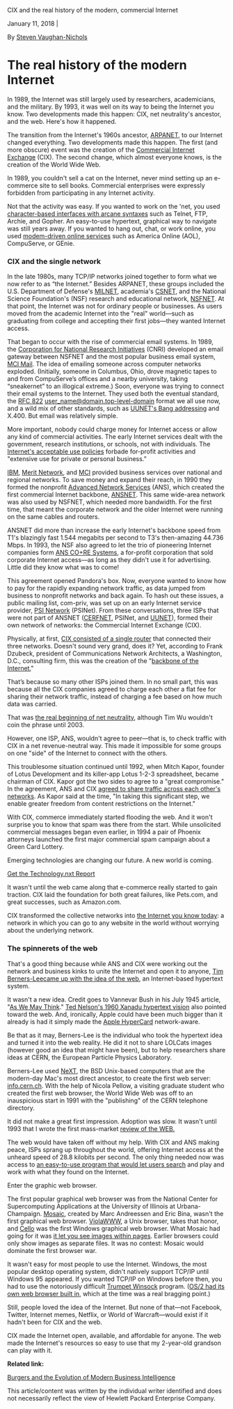 CIX and the real history of the modern, commercial Internet

January 11, 2018
|

 By [Steven Vaughan-Nichols](https://www.hpe.com/us/en/insights/articles/the-real-history-of-the-modern-internet-1801.html#Bio)

# The real history of the modern Internet

 In 1989, the Internet was still largely used by researchers, academicians, and the military. By 1993, it was well on its way to being the Internet you know. Two developments made this happen: CIX, net neutrality's ancestor, and the web. Here's how it happened.

The transition from the Internet's 1960s ancestor, [ARPANET](https://www.livescience.com/20727-internet-history.html), to our Internet changed everything. Two developments made this happen. The first (and more obscure) event was the creation of the [Commercial Internet Exchange](http://www.emeraldinsight.com/doi/pdfplus/10.1108/eb047265) (CIX). The second change, which almost everyone knows, is the creation of the World Wide Web.

In 1989, you couldn't sell a cat on the Internet, never mind setting up an e-commerce site to sell books. Commercial enterprises were expressly forbidden from participating in any Internet activity.

Not that the activity was easy. If you wanted to work on the 'net, you used [character-based interfaces with arcane syntaxes](http://www.zdnet.com/article/before-the-web-the-internet-in-1991/) such as Telnet, FTP, Archie, and Gopher. An easy-to-use hypertext, graphical way to navigate was still years away. If you wanted to hang out, chat, or work online, you used [modem-driven online services](http://www.zdnet.com/article/before-the-web-online-services/) such as America Online (AOL), CompuServe, or GEnie.

### CIX and the single network

In the late 1980s, many TCP/IP networks joined together to form what we now refer to as “the Internet.” Besides ARPANET, these groups included the U.S. Department of Defense's [MILNET](http://searchnetworking.techtarget.com/definition/MILNET), academia's [CSNET](https://www.livinginternet.com/i/ii_csnet.htm), and the National Science Foundation's (NSF) research and educational network, [NSFNET](https://www.nsf.gov/news/special_reports/cyber/internet.jsp). At that point, the Internet was not for ordinary people or businesses. As users moved from the academic Internet into the "real" world—such as graduating from college and accepting their first jobs—they wanted Internet access.

That began to occur with the rise of commercial email systems. In 1989, the [Corporation for National Research Initiatives](https://www.cnri.reston.va.us/) (CNRI) developed an email gateway between NSFNET and the most popular business email system, [MCI Mail](https://fcw.com/articles/2007/02/26/remembering-mci-mail.aspx). The idea of emailing someone across computer networks exploded. (Initially, someone in Columbus, Ohio, drove magnetic tapes to and from CompuServe’s offices and a nearby university, taking “sneakernet” to an illogical extreme.) Soon, everyone was trying to connect their email systems to the Internet. They used both the eventual standard, the [RFC 822](https://www.ietf.org/rfc/rfc822.txt) user_name@domain.top-level-domain format we all use now, and a wild mix of other standards, such as [UUNET's Bang addressing](http://mm.iit.uni-miskolc.hu/Data/texts/NAG/subsection2_12_3_2.html) and X.400. But email was relatively simple.

More important, nobody could charge money for Internet access or allow any kind of commercial activities. The early Internet services dealt with the government, research institutions, or schools, not with individuals. The [Internet's acceptable use policies](https://w2.eff.org/Net_culture/Net_info/Technical/Policy/nsfnet.policy) forbade for-profit activities and "extensive use for private or personal business.”

[IBM](http://www-03.ibm.com/ibm/history/ibm100/us/en/icons/internetrise/breakthroughs/), [Merit Network](https://www.merit.edu/), and [MCI](http://www.mci.com/mcihome.jsp) provided business services over national and regional networks. To save money and expand their reach, in 1990 they formed the nonprofit [Advanced Network Services](http://anscorporate.com/) (ANS), which created the first commercial Internet backbone, [ANSNET](http://www.cs.sfu.ca/~tamaras/theInternetP2/ANSNET.html). This same wide-area network was also used by NSFNET, which needed more bandwidth. For the first time, that meant the corporate network and the older Internet were running on the same cables and routers.

ANSNET did more than increase the early Internet's backbone speed from T1's blazingly fast 1.544 megabits per second to T3's then-amazing 44.736 Mbps. In 1993, the NSF also agreed to let the trio of pioneering Internet companies form [ANS CO+RE Systems](https://www.nsf.gov/pubs/stis1993/oig9301/oig9301.txt), a for-profit corporation that sold corporate Internet access—as long as they didn't use it for advertising. Little did they know what was to come!

This agreement opened Pandora's box. Now, everyone wanted to know how to pay for the rapidly expanding network traffic, as data jumped from business to nonprofit networks and back again. To hash out these issues, a public mailing list, com-priv, was set up on an early Internet service provider, [PSI Network](http://www.psi-net.com/) (PSINet). From these conversations, three ISPs that were not part of ANSNET ([CERFNET](http://www.cerfnet.com/), PSINet, and [UUNET](https://www.americaninno.com/dc/uunet-mafia-early-employees-where-they-are-now/)), formed their own network of networks: the Commercial Internet Exchange (CIX).

Physically, at first, [CIX consisted of a single router](https://books.google.com/books?id=a3wkCQAAQBAJ&pg=PA80&lpg=PA80&dq=CIX+router+timeline&source=bl&ots=1GU9qizKJp&sig=qPuVP7Ir71gvqsfqNYBICsq0sV4&hl=en&sa=X&ved=0ahUKEwjqgYWJlfvXAhUK12MKHSV8DyQQ6AEINjAB%23v=onepage&q=CIX%20router%20timeline&f=false) that connected their three networks. Doesn't sound very grand, does it? Yet, according to Frank Dzubeck, president of Communications Network Architects, a Washington, D.C., consulting firm, this was the creation of the "[backbone of the Internet.](http://www.nytimes.com/2003/12/12/business/john-sidgmore-52-dies-headed-worldcom.html)"

That’s because so many other ISPs joined them. In no small part, this was because all the CIX companies agreed to charge each other a flat fee for sharing their network traffic, instead of charging a fee based on how much data was carried.

That was [the real beginning of net neutrality](https://papers.ssrn.com/sol3/papers.cfm?abstract_id=388863), although Tim Wu wouldn't coin the phrase until 2003.

However, one ISP, ANS, wouldn't agree to peer—that is, to check traffic with CIX in a net revenue-neutral way. This made it impossible for some groups on one "side" of the Internet to connect with the others.

This troublesome situation continued until 1992, when Mitch Kapor, founder of Lotus Development and its killer-app Lotus 1-2-3 spreadsheet, became chairman of CIX. Kapor got the two sides to agree to a "great compromise." In the agreement, ANS and CIX [agreed to share traffic across each other's networks](https://w2.eff.org/effector/effect02.10). As Kapor said at the time, "In taking this significant step, we enable greater freedom from content restrictions on the Internet."

With CIX, commerce immediately started flooding the web. And it won't surprise you to know that spam was there from the start. While unsolicited commercial messages began even earlier, in 1994 a pair of Phoenix attorneys launched the first major commercial spam campaign about a Green Card Lottery.

Emerging technologies are changing our future. A new world is coming.

[Get the Technology.nxt Report](https://www.hpe.com/h20195/V2/GetDocument.aspx?docname=4AA6-7154ENW&jumpid=in_insights~510287587~technologynxt~sjvncix)

It wasn't until the web came along that e-commerce really started to gain traction. CIX laid the foundation for both great failures, like Pets.com, and great successes, such as Amazon.com.

CIX transformed the collective networks into [the Internet you know today](https://www.hpe.com/us/en/insights/articles/net-neutrality-repeal-what-does-that-mean-for-it-networks-the-cloud-and-the-iot-1710.html): a network in which you can go to any website in the world without worrying about the underlying network.

### The spinnerets of the web

That's a good thing because while ANS and CIX were working out the network and business kinks to unite the Internet and open it to anyone, [Tim Berners-Lee](https://www.w3.org/History/1989/proposal.html)[came up with the idea of the web](https://www.w3.org/History/1989/proposal.html), an Internet-based hypertext system.

It wasn't a new idea. Credit goes to Vannevar Bush in his July 1945 article, "[As We May Think](http://www.ps.uni-saarland.de/~duchier/pub/vbush/vbush.txt)." [Ted Nelson's 1960 Xanadu hypertext vision](http://www.xanadu.com/) also pointed toward the web. And, ironically, Apple could have been much bigger than it already is had it simply made the [Apple HyperCard](http://www.zdnet.com/blog/government/apples-lost-decade-hypercard-and-what-might-not-have-been-if-apple-then-was-like-apple-is-today/10185) network-aware.

Be that as it may, Berners-Lee is the individual who took the hypertext idea and turned it into the web reality. He did it not to share LOLCats images (however good an idea that might have been), but to help researchers share ideas at CERN, the European Particle Physics Laboratory.

Berners-Lee used [NeXT](http://www.zdnet.com/blog/open-source/between-apples-steve-jobs-next-years/9693), the BSD Unix-based computers that are the modern-day Mac's most direct ancestor, to create the first web server: [info.cern.ch](http://info.cern.ch/). With the help of Nicola Pellow, a visiting graduate student who created the first web browser, the World Wide Web was off to an inauspicious start in 1991 with the "publishing" of the CERN telephone directory.

It did not make a great first impression. Adoption was slow. It wasn't until 1993 that I wrote the first mass-market [review of the WEB.](http://practical-tech.com/network/wais-and-web-the-future-of-internet-data-searching/49/)

The web would have taken off without my help. With CIX and ANS making peace, ISPs sprang up throughout the world, offering Internet access at the unheard speed of 28.8 kilobits per second. The only thing needed now was access to [an easy-to-use program that would let users search](https://www.hpe.com/us/en/insights/articles/how-search-worked-before-google-1703.html) and play and work with what they found on the Internet.

Enter the graphic web browser.

The first popular graphical web browser was from the National Center for Supercomputing Applications at the University of Illinois at Urbana-Champaign. [Mosaic](http://www.ncsa.illinois.edu/Projects/mosaic.html), created by Marc Andreessen and Eric Bina, wasn't the first graphical web browser. [ViolaWWW](http://www.viola.org/), a Unix browser, takes that honor, and [Cello](http://www.favbrowser.com/cello-first-windows-web-browser) was the first Windows graphical web browser. What Mosaic had going for it was [it let you see images within pages](http://history-computer.com/Internet/Conquering/Mosaic.html). Earlier browsers could only show images as separate files. It was no contest: Mosaic would dominate the first browser war.

It wasn't easy for most people to use the Internet. Windows, the most popular desktop operating system, didn't natively support TCP/IP until Windows 95 appeared. If you wanted TCP/IP on Windows before then, you had to use the notoriously difficult [Trumpet Winsock](http://www.trumpet.com.au/) program. ([OS/2 had its own web browser built in](http://www.os2museum.com/wp/os2-history/os2-2-0/), which at the time was a real bragging point.)

Still, people loved the idea of the Internet. But none of that—not Facebook, Twitter, Internet memes, Netflix, or World of Warcraft—would exist if it hadn't been for CIX and the web.

CIX made the Internet open, available, and affordable for anyone. The web made the Internet's resources so easy to use that my 2-year-old grandson can play with it.

**Related link:**

[Burgers and the Evolution of Modern Business Intelligence](https://community.hpe.com/t5/Around-the-Storage-Block/Burgers-and-the-Evolution-of-Modern-Business-Intelligence/ba-p/6950434#.WyMWO6dKjIU)

This article/content was written by the individual writer identified and does not necessarily reflect the view of Hewlett Packard Enterprise Company.